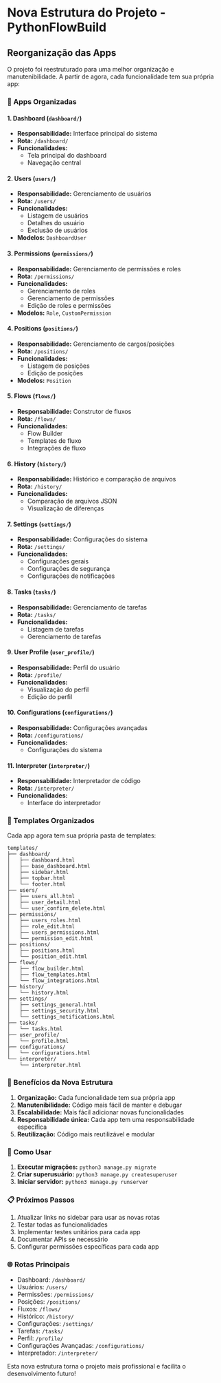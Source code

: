 # Nova Estrutura do Projeto - PythonFlowBuild

## Reorganização das Apps

O projeto foi reestruturado para uma melhor organização e manutenibilidade. A partir de agora, cada funcionalidade tem sua própria app:

### 📁 Apps Organizadas

#### 1. **Dashboard** (`dashboard/`)
- **Responsabilidade:** Interface principal do sistema
- **Rota:** `/dashboard/`
- **Funcionalidades:**
  - Tela principal do dashboard
  - Navegação central

#### 2. **Users** (`users/`)
- **Responsabilidade:** Gerenciamento de usuários
- **Rota:** `/users/`
- **Funcionalidades:**
  - Listagem de usuários
  - Detalhes do usuário
  - Exclusão de usuários
- **Modelos:** `DashboardUser`

#### 3. **Permissions** (`permissions/`)
- **Responsabilidade:** Gerenciamento de permissões e roles
- **Rota:** `/permissions/`
- **Funcionalidades:**
  - Gerenciamento de roles
  - Gerenciamento de permissões
  - Edição de roles e permissões
- **Modelos:** `Role`, `CustomPermission`

#### 4. **Positions** (`positions/`)
- **Responsabilidade:** Gerenciamento de cargos/posições
- **Rota:** `/positions/`
- **Funcionalidades:**
  - Listagem de posições
  - Edição de posições
- **Modelos:** `Position`

#### 5. **Flows** (`flows/`)
- **Responsabilidade:** Construtor de fluxos
- **Rota:** `/flows/`
- **Funcionalidades:**
  - Flow Builder
  - Templates de fluxo
  - Integrações de fluxo

#### 6. **History** (`history/`)
- **Responsabilidade:** Histórico e comparação de arquivos
- **Rota:** `/history/`
- **Funcionalidades:**
  - Comparação de arquivos JSON
  - Visualização de diferenças

#### 7. **Settings** (`settings/`)
- **Responsabilidade:** Configurações do sistema
- **Rota:** `/settings/`
- **Funcionalidades:**
  - Configurações gerais
  - Configurações de segurança
  - Configurações de notificações

#### 8. **Tasks** (`tasks/`)
- **Responsabilidade:** Gerenciamento de tarefas
- **Rota:** `/tasks/`
- **Funcionalidades:**
  - Listagem de tarefas
  - Gerenciamento de tarefas

#### 9. **User Profile** (`user_profile/`)
- **Responsabilidade:** Perfil do usuário
- **Rota:** `/profile/`
- **Funcionalidades:**
  - Visualização do perfil
  - Edição do perfil

#### 10. **Configurations** (`configurations/`)
- **Responsabilidade:** Configurações avançadas
- **Rota:** `/configurations/`
- **Funcionalidades:**
  - Configurações do sistema

#### 11. **Interpreter** (`interpreter/`)
- **Responsabilidade:** Interpretador de código
- **Rota:** `/interpreter/`
- **Funcionalidades:**
  - Interface do interpretador

### 📄 Templates Organizados

Cada app agora tem sua própria pasta de templates:

```
templates/
├── dashboard/
│   ├── dashboard.html
│   ├── base_dashboard.html
│   ├── sidebar.html
│   ├── topbar.html
│   └── footer.html
├── users/
│   ├── users_all.html
│   ├── user_detail.html
│   └── user_confirm_delete.html
├── permissions/
│   ├── users_roles.html
│   ├── role_edit.html
│   ├── users_permissions.html
│   └── permission_edit.html
├── positions/
│   ├── positions.html
│   └── position_edit.html
├── flows/
│   ├── flow_builder.html
│   ├── flow_templates.html
│   └── flow_integrations.html
├── history/
│   └── history.html
├── settings/
│   ├── settings_general.html
│   ├── settings_security.html
│   └── settings_notifications.html
├── tasks/
│   └── tasks.html
├── user_profile/
│   └── profile.html
├── configurations/
│   └── configurations.html
└── interpreter/
    └── interpreter.html
```

### 🚀 Benefícios da Nova Estrutura

1. **Organização:** Cada funcionalidade tem sua própria app
2. **Manutenibilidade:** Código mais fácil de manter e debugar
3. **Escalabilidade:** Mais fácil adicionar novas funcionalidades
4. **Responsabilidade única:** Cada app tem uma responsabilidade específica
5. **Reutilização:** Código mais reutilizável e modular

### 🔧 Como Usar

1. **Executar migrações:** `python3 manage.py migrate`
2. **Criar superusuário:** `python3 manage.py createsuperuser`
3. **Iniciar servidor:** `python3 manage.py runserver`

### 📋 Próximos Passos

1. Atualizar links no sidebar para usar as novas rotas
2. Testar todas as funcionalidades
3. Implementar testes unitários para cada app
4. Documentar APIs se necessário
5. Configurar permissões específicas para cada app

### 🌐 Rotas Principais

- Dashboard: `/dashboard/`
- Usuários: `/users/`
- Permissões: `/permissions/`
- Posições: `/positions/`
- Fluxos: `/flows/`
- Histórico: `/history/`
- Configurações: `/settings/`
- Tarefas: `/tasks/`
- Perfil: `/profile/`
- Configurações Avançadas: `/configurations/`
- Interpretador: `/interpreter/`

Esta nova estrutura torna o projeto mais profissional e facilita o desenvolvimento futuro! 